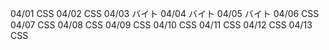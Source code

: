 04/01
CSS
04/02
CSS
04/03
バイト
04/04
バイト
04/05
バイト
04/06
CSS
04/07
CSS
04/08
CSS
04/09
CSS
04/10
CSS
04/11
CSS
04/12
CSS
04/13
CSS

